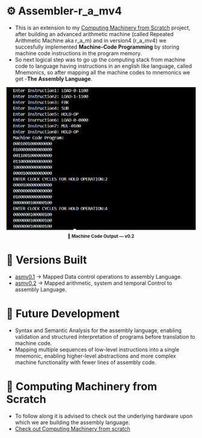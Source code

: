# ⚙️ Assembler-r_a_mv4
- This is an extension to my [Computing Machinery from Scratch](https://github.com/KARAN-D05/Computing_Machinery_from_Scratch) project, after building an advanced arithmetic machine (called Repeated  Arithmetic Machine aka r_a_m) and in version4 (r_a_mv4) we succesfully implemented 
**Machine-Code Programming** by storing machine code instructions in the program memory.
- So next logical step was to go up the computing stack from machine code to language having instructions in an english like language, called Mnemonics, so after mapping all the machine codes to
 mnemonics we get -**The Assembly Language**.

<p align="center">
  <img src="asm-v0/asm-v0.2/images/machine-code-output.png" alt="Assembler Machine Code Output" width="700"/>
  <br>
  <sub><b>🧾 Machine Code Output — v0.2</b></sub>
</p>

# 🧱 Versions Built
- [asmv0.1](asm-v0/asm-v0.1) -> Mapped Data control operations to assembly Language.
- [asmv0.2](asm-v0/asm-v0.2) -> Mapped arithmetic, system and temporal Control to assembly Language.

# 🚀 Future Development 
- Syntax and Semantic Analysis for the assembly language, enabling validation and structured interpretation of programs before translation to machine code.
- Mapping multiple sequences of low-level instructions into a single mnemonic, enabling higher-level abstractions and more complex machine functionality with fewer lines of assembly code.
  
# 🧰 Computing Machinery from Scratch
- To follow along it is advised to check out the underlying hardware upon which we are building the assembly language.
- [Check out Computing Machinery from scratch](https://github.com/KARAN-D05/Computing_Machinery_from_Scratch)
